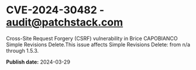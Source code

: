 # CVE-2024-30482 - audit@patchstack.com

Cross-Site Request Forgery (CSRF) vulnerability in Brice CAPOBIANCO Simple Revisions Delete.This issue affects Simple Revisions Delete: from n/a through 1.5.3.



**Publish date:** 2024-03-29
